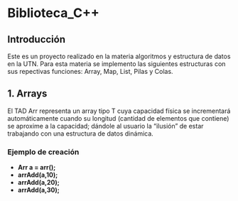 # Biblioteca_C++
## Introducción
Este es un proyecto realizado en la materia algoritmos y estructura de datos en la UTN.
Para esta materia se implemento las siguientes estructuras con sus repectivas funciones: Array, Map, List, Pilas y Colas.

## 1. Arrays  
El TAD Arr representa un array tipo T cuya capacidad física se incrementará automáticamente cuando su longitud (cantidad de elementos que contiene) se aproxime a la capacidad; dándole al usuario la “ilusión” de estar trabajando con una estructura
de datos dinámica.

### Ejemplo de creación  
- **Arr<int> a = arr<int>();**  
- **arrAdd<int>(a,10);**  
- **arrAdd<int>(a,20);**  
- **arrAdd<int>(a,30);**  
